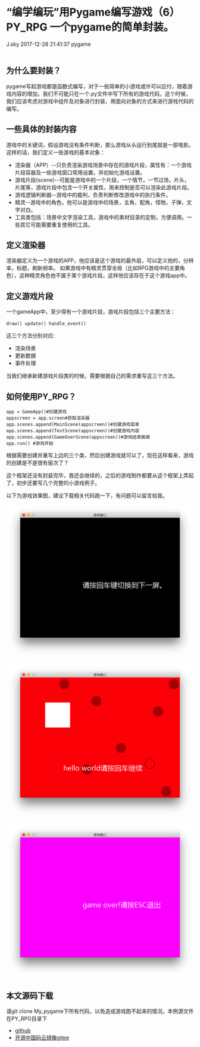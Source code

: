 <div class="blog-article">
<h1 class="title">“编学编玩”用Pygame编写游戏（6）PY_RPG 一个pygame的简单封装。</h1>
<span class="author">J.sky</span>
<span class="time">2017-12-28 21:41:37</span>
<span class="tag">pygame</span>
</div>
</br>

## 为什么要封装？

pygame写起游戏都是函数式编写，对于一些简单的小游戏或许可以应付，随着游戏内容的增加，我们不可能只在一个.py文件中写下所有的游戏代码，这个时候，我们应该考虑对游戏中组件及对象进行封装，用面向对象的方式来进行游戏代码的编写。

## 一些具体的封装内容

游戏中的关键词，假设游戏没有条件判断，那么游戏从头运行到尾就是一部电影。
这样的话，我们定义一些游戏的基本对象：

+ 渲染器（APP）--只负责渲染游戏场景中存在的游戏片段，属性有：一个游戏片段容器及一些游戏窗口常用设置，并初始化游戏设置。
+ 游戏片段(scene)--可能是游戏中的一个片段，一个情节，一节过场，片头，片尾等，游戏片段中包含一个开关属性，用来控制是否可以渲染此游戏片段。
+ 游戏逻辑判断器--游戏中的裁判，负责判断修改游戏中的执行条件。
+ 精灵--游戏中的角色，他可以是游戏中的场景，主角，配角，怪物，子弹，文字对白。
+ 工具类包括：场景中文字渲染工具，游戏中的素材目录的定制，方便调用。一些其它可能需要重复使用的工具。



## 定义渲染器

渲染器定义为一个游戏的APP，他应该是这个游戏的最外层，可以定义他的，分辨率，标题，刷新频率。
如果游戏中有精灵贯穿全局（比如RPG游戏中的主要角色），这种精灵角色他不属于某个游戏片段，这样他应该存在于这个游戏app中。


## 定义游戏片段

一个gameApp中，至少得有一个游戏片段，游戏片段包括三个主要方法：

    draw() update() handle_event()

这三个方法分别对应:

+ 渲染场景
+ 更新数据 
+ 事件处理

当我们继承新建游戏片段类的时候，需要根据自己的需求重写这三个方法。

## 如何使用PY_RPG？

    app = GameApp()#创建游戏
    appscreen = app.screen#获取渲染器
    app.scenes.append(MainScene(appscreen))#创建游戏菜单
    app.scenes.append(TestScene(appscreen))#创建游戏内容
    app.scenes.append(GameOverScene(appscreen))#游戏结束画面
    app.run() #游戏开始

根据需要创建并重写上边的三个类，然后创建游戏就可以了，现在这样看来，游戏的创建是不是很有层次了？

这个框架还没有封装完毕，我还会继续的，之后的游戏制作都要从这个框架上弄起了，初步还要写几个完整的小游戏例子。

以下为游戏效果图，建议下载相关代码跑一下，有问题可以留言给我。

![输入图片说明](assets/images/media/upload/2017/12/Snip20171228_5.png)

![输入图片说明](assets/images/media/upload/2017/12/Snip20171228_6.png)

![输入图片说明](assets/images/media/upload/2017/12/Snip20171228_7.png)

## 本文源码下载

请git clone My_pygame下所有代码，以免造成游戏跑不起来的情况。本例源文件在PY_RPG目录下

+ [github](https://github.com/bosichong/My_pygame/)
+ [开源中国码云镜像gitee](https://gitee.com/J_Sky/My_pygame/)
